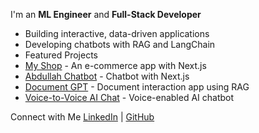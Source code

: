 I'm an **ML Engineer** and **Full-Stack Developer**
- Building interactive, data-driven applications
- Developing chatbots with RAG and LangChain
- Featured Projects
- [My Shop](https://my-shop-dusky-beta.vercel.app/) - An e-commerce app with Next.js
- [Abdullah Chatbot](https://abdullah-chatbot.vercel.app/) - Chatbot with Next.js
- [Document GPT](https://ragapp-by-abdullah.streamlit.app/) - Document interaction app using RAG
- [Voice-to-Voice AI Chat](https://voice-to-voice-ai-app.streamlit.app/) - Voice-enabled AI chatbot

 Connect with Me
         [LinkedIn](https://www.linkedin.com/in/muhammad-abdullah-41b82028b/) | [GitHub](https://github.com/abdullah0325)

